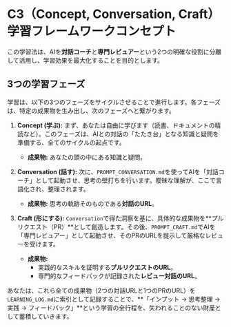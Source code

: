 # C3（Concept, Conversation, Craft）学習フレームワークコンセプト

この学習法は、AIを**対話コーチ**と**専門レビュアー**という2つの明確な役割に分離して活用し、学習効果を最大化することを目的とします。

## 3つの学習フェーズ

学習は、以下の3つのフェーズをサイクルさせることで進行します。各フェーズは、特定の成果物を生み出し、次のフェーズへと繋がります。

1.  **Concept (学ぶ):**
    まず、あなたは自由に学びます（読書、ドキュメントの精読など）。このフェーズは、AIとの対話の「たたき台」となる知識と疑問を準備する、全てのサイクルの起点です。
    *   **成果物:** あなたの頭の中にある知識と疑問。

2.  **Conversation (話す):**
    次に、`PROMPT_CONVERSATION.md`を使ってAIを「対話コーチ」として起動させ、思考の壁打ちを行います。曖昧な理解が、ここで言語化され、整理されます。
    *   **成果物:** 思考の軌跡そのものである**対話のURL**。

3.  **Craft (形にする):**
    `Conversation`で得た洞察を基に、具体的な成果物を**プルリクエスト（PR）**として創造します。その後、`PROMPT_CRAFT.md`でAIを「専門レビュアー」として起動させ、そのPRのURLを提示して厳格なレビューを受けます。
    *   **成果物:**
        *   実践的なスキルを証明する**プルリクエストのURL**。
        *   専門的なフィードバックが記録された**レビュー対話のURL**。

あなたは、これら全ての成果物（2つの対話URLと1つのPRのURL）を`LEARNING_LOG.md`に索引として記録することで、**「インプット → 思考整理 → 実践 → フィードバック」**という学習の全行程を、失われることのない財産として蓄積していきます。